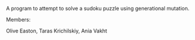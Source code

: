 A program to attempt to solve a sudoku puzzle using generational mutation.


Members:

Olive Easton, Taras Krichilskiy, Ania Vakht